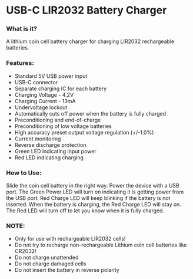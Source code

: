 # USB-C LIR2032 Battery Charger

### What is it?
A lithium coin cell battery charger for charging LIR2032 rechargeable batteries. 

### Features:

- Standard 5V USB power input
- USB-C connector
- Separate charging IC for each battery
- Charging Voltage - 4.2V
- Charging Current - 13mA
- Undervoltage lockout
- Automatically cuts off power when the battery is fully charged
- Preconditioning and end-of-charge
- Preconditioning of low voltage batteries
- High accuracy preset output voltage regulation (+/-1.0%)
- Current monitoring
- Reverse discharge protection
- Green LED indicating input power
- Red LED indicating charging

### How to Use:
Slide the coin cell battery in the right way. Power the device with a USB port. The Green Power LED will turn on indicating it is getting power from the USB port. Red Charge LED will keep blinking if the battery is not inserted. When the battery is charging, the Red Charge LED will stay on. The Red LED will turn off to let you know when it is fully charged.

### NOTE:

- Only for use with rechargeable LIR2032 cells!
- Do not try to recharge non-rechargeable Lithium coin cell batteries like CR2032!
- Do not charge unattended
- Do not charge damaged cells
- Do not insert the battery in reverse polarity
